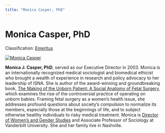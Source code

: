 ```yaml
---
title: "Monica Casper, PhD"
---
```


# Monica Casper, PhD

Classification: [Emeritus][1]

[![Monica Casper](/files/images/monicacasper2.thumbnail.jpg)][2]

**Monica J. Casper, PhD**, served as our Executive Director in 2003. Monica is an internationally recognized medical sociologist and biomedical ethicist who brought a wealth of experience in research and policy advocacy to her leadership of ISNA. She is author of the award-winning and groundbreaking book, [The Making of the Unborn Patient: A Social Anatomy of Fetal Surgery][3], which examines the rise of the controversial practice of operating on unborn babies. Framing fetal surgery as a women’s health issue, she addresses profound questions about society’s compulsion to normalize its members, especially those at the beginnings of life, and to subject otherwise healthy individuals to risky medical treatment. Monica is [Director of Women’s and Gender Studies][4] and Associate Professor of Sociology at Vanderbilt University. She and her family live in Nashville.

[1]: /about/emeritus
[2]: /node/926
[3]: http://www.amazon.com/exec/obidos/tg/detail/-/0813525160/qid=1126622686/sr=2-1/ref=pd_bbs_b_2_1/103-5793418-1126211?v=glance&s=books
[4]: http://www.vanderbilt.edu/womens-studies/director.html
